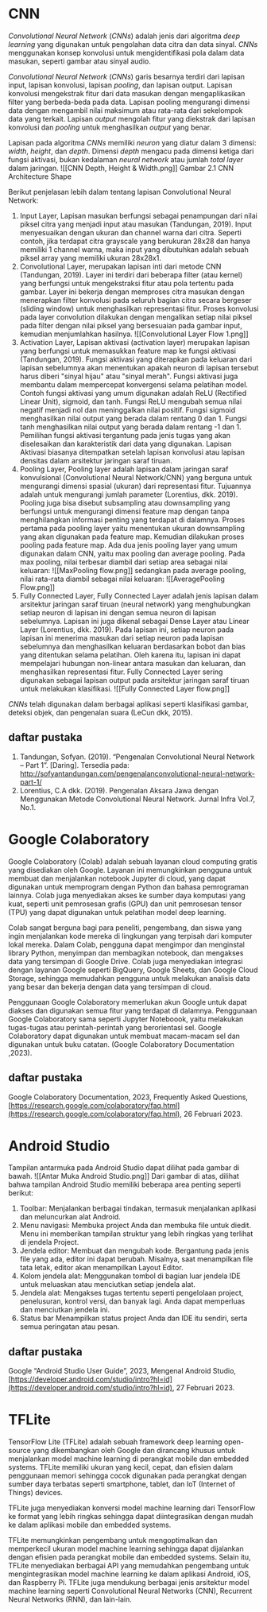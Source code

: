 # CNN
_Convolutional Neural Network_ (_CNNs_) adalah jenis dari algoritma _deep learning_ yang digunakan untuk pengolahan data citra dan data sinyal. _CNNs_ menggunakan konsep konvolusi untuk mengidentifikasi pola dalam data masukan, seperti gambar atau sinyal audio.

_Convolutional Neural Network_ (_CNNs_) garis besarnya terdiri dari lapisan input, lapisan konvolusi, lapisan _pooling_, dan lapisan output. Lapisan konvolusi mengekstrak fitur dari data masukan dengan mengaplikasikan filter yang berbeda-beda pada data. Lapisan pooling mengurangi dimensi data dengan mengambil nilai maksimum atau rata-rata dari sekelompok data yang terkait. Lapisan _output_ mengolah fitur yang diekstrak dari lapisan konvolusi dan _pooling_ untuk menghasilkan _output_ yang benar.

Lapisan pada algoritma _CNNs_ memiliki _neuron_ yang diatur dalam 3 dimensi: _width_, _height_, dan _depth_. Dimensi _depth_ mengacu pada dimensi ketiga dari fungsi aktivasi, bukan kedalaman _neural network_ atau jumlah _total layer_ dalam jaringan.
![[CNN Depth, Height & Width.png]]
Gambar 2.1 CNN Architecture Shape

Berikut penjelasan lebih dalam tentang lapisan Convolutional Neural Network:
1. Input Layer, Lapisan masukan berfungsi sebagai penampungan dari nilai piksel citra yang menjadi input atau masukan (Tandungan, 2019). Input menyesuaikan dengan ukuran dan channel warna dari citra. Seperti contoh, jika terdapat citra grayscale yang berukuran 28x28 dan hanya memiliki 1 channel warna, maka input yang dibutuhkan adalah sebuah piksel array yang memiliki ukuran 28x28x1.
2. Convolutional Layer, merupakan lapisan inti dari metode CNN (Tandungan, 2019). Layer ini terdiri dari beberapa filter (atau kernel) yang berfungsi untuk mengekstraksi fitur atau pola tertentu pada gambar. Layer ini bekerja dengan memproses citra masukan dengan menerapkan filter konvolusi pada seluruh bagian citra secara bergeser (sliding window) untuk menghasilkan representasi fitur. Proses konvolusi pada layer convolution dilakukan dengan mengalikan setiap nilai piksel pada filter dengan nilai piksel yang bersesuaian pada gambar input, kemudian menjumlahkan hasilnya.
   ![[Convolutional Layer Flow 1.png]]
3. Activation Layer, Lapisan aktivasi (activation layer) merupakan lapisan yang berfungsi untuk memasukkan feature map ke fungsi aktivasi (Tandungan, 2019). Fungsi aktivasi yang diterapkan pada keluaran dari lapisan sebelumnya akan menentukan apakah neuron di lapisan tersebut harus diberi "sinyal hijau" atau "sinyal merah". Fungsi aktivasi juga membantu dalam mempercepat konvergensi selama pelatihan model. Contoh fungsi aktivasi yang umum digunakan adalah ReLU (Rectified Linear Unit), sigmoid, dan tanh. Fungsi ReLU mengubah semua nilai negatif menjadi nol dan meninggalkan nilai positif. Fungsi sigmoid menghasilkan nilai output yang berada dalam rentang 0 dan 1. Fungsi tanh menghasilkan nilai output yang berada dalam rentang -1 dan 1. Pemilihan fungsi aktivasi tergantung pada jenis tugas yang akan diselesaikan dan karakteristik dari data yang digunakan. Lapisan Aktivasi biasanya ditempatkan setelah lapisan konvolusi atau lapisan densitas dalam arsitektur jaringan saraf tiruan.
4. Pooling Layer, Pooling layer adalah lapisan dalam jaringan saraf konvulsional (Convolutional Neural Network/CNN) yang berguna untuk mengurangi dimensi spasial (ukuran) dari representasi fitur. Tujuannya adalah untuk mengurangi jumlah parameter (Lorentius, dkk. 2019). Pooling juga bisa disebut subsampling atau downsampling yang berfungsi untuk mengurangi dimensi feature map dengan tanpa menghilangkan informasi penting yang terdapat di dalamnya. Proses pertama pada pooling layer yaitu menentukan ukuran downsampling yang akan digunakan pada feature map. Kemudian dilakukan proses pooling pada feature map. Ada dua jenis pooling layer yang umum digunakan dalam CNN, yaitu max pooling dan average pooling. Pada max pooling, nilai terbesar diambil dari setiap area sebagai nilai keluaran:
   ![[MaxPooling flow.png]]
   sedangkan pada average pooling, nilai rata-rata diambil sebagai nilai keluaran:
   ![[AveragePooling Flow.png]]
5. Fully Connected Layer, Fully Connected Layer adalah jenis lapisan dalam arsitektur jaringan saraf tiruan (neural network) yang menghubungkan setiap neuron di lapisan ini dengan semua neuron di lapisan sebelumnya. Lapisan ini juga dikenal sebagai Dense Layer atau Linear Layer (Lorentius, dkk. 2019). Pada lapisan ini, setiap neuron pada lapisan ini menerima masukan dari setiap neuron pada lapisan sebelumnya dan menghasilkan keluaran berdasarkan bobot dan bias yang ditentukan selama pelatihan. Oleh karena itu, lapisan ini dapat mempelajari hubungan non-linear antara masukan dan keluaran, dan menghasilkan representasi fitur. Fully Connected Layer sering digunakan sebagai lapisan output pada arsitektur jaringan saraf tiruan untuk melakukan klasifikasi. 
   ![[Fully Connected Layer flow.png]]

_CNNs_ telah digunakan dalam berbagai aplikasi seperti klasifikasi gambar, deteksi objek, dan pengenalan suara (LeCun dkk, 2015).
## daftar pustaka
1. Tandungan, Sofyan. (2019). “Pengenalan Convolutional Neural Network – Part 1”. [Daring]. Tersedia pada: http://sofyantandungan.com/pengenalanconvolutional-neural-network-part-1/
2. Lorentius, C.A dkk. (2019). Pengenalan Aksara Jawa dengan Menggunakan Metode Convolutional Neural Network. Jurnal Infra Vol.7, No.1.


# Google Colaboratory
Google Colaboratory (Colab) adalah sebuah layanan cloud computing gratis yang disediakan oleh Google. Layanan ini memungkinkan pengguna untuk membuat dan menjalankan notebook Jupyter di cloud, yang dapat digunakan untuk memprogram dengan Python dan bahasa pemrograman lainnya. Colab juga menyediakan akses ke sumber daya komputasi yang kuat, seperti unit pemrosesan grafis (GPU) dan unit pemrosesan tensor (TPU) yang dapat digunakan untuk pelatihan model deep learning.

Colab sangat berguna bagi para peneliti, pengembang, dan siswa yang ingin menjalankan kode mereka di lingkungan yang terpisah dari komputer lokal mereka. Dalam Colab, pengguna dapat mengimpor dan menginstal library Python, menyimpan dan membagikan notebook, dan mengakses data yang tersimpan di Google Drive. Colab juga menyediakan integrasi dengan layanan Google seperti BigQuery, Google Sheets, dan Google Cloud Storage, sehingga memudahkan pengguna untuk melakukan analisis data yang besar dan bekerja dengan data yang tersimpan di cloud.

Penggunaan Google Colaboratory memerlukan akun Google untuk dapat diakses dan digunakan semua fitur yang terdapat di dalamnya. Penggunaan Google Colaboratory sama seperti Jupyter Noteboook, yaitu melakukan tugas-tugas atau perintah-perintah yang berorientasi sel. Google Colaboratory dapat digunakan untuk membuat macam-macam sel dan digunakan untuk buku catatan. (Google Colaboratory Documentation ,2023).

## daftar pustaka
Google Colaboratory Documentation, 2023, Frequently Asked Questions, [https://research.google.com/colaboratory/faq.html](https://research.google.com/colaboratory/faq.html), 26 Februari 2023.
# Android Studio
Tampilan antarmuka pada Android Studio dapat dilihat pada gambar di bawah.
![[Antar Muka Android Studio.png]]
Dari gambar di atas, dilihat bahwa tampilan Android Studio memiliki beberapa area penting seperti berikut:
1. Toolbar: Menjalankan berbagai tindakan, termasuk menjalankan aplikasi dan meluncurkan alat Android.
2. Menu navigasi: Membuka project Anda dan membuka file untuk diedit. Menu ini memberikan tampilan struktur yang lebih ringkas yang terlihat di jendela Project.
3. Jendela editor: Membuat dan mengubah kode. Bergantung pada jenis file yang ada, editor ini dapat berubah. Misalnya, saat menampilkan file tata letak, editor akan menampilkan Layout Editor.
4. Kolom jendela alat: Menggunakan tombol di bagian luar jendela IDE untuk meluaskan atau menciutkan setiap jendela alat.
5. Jendela alat: Mengakses tugas tertentu seperti pengelolaan project, penelusuran, kontrol versi, dan banyak lagi. Anda dapat memperluas dan menciutkan jendela ini.
6. Status bar Menampilkan status project Anda dan IDE itu sendiri, serta semua peringatan atau pesan.
## daftar pustaka
Google “Android Studio User Guide”, 2023, Mengenal Android Studio, [https://developer.android.com/studio/intro?hl=id](https://developer.android.com/studio/intro?hl=id), 27 Februari 2023.
# TFLite
TensorFlow Lite (TFLite) adalah sebuah framework deep learning open-source yang dikembangkan oleh Google dan dirancang khusus untuk menjalankan model machine learning di perangkat mobile dan embedded systems. TFLite memiliki ukuran yang kecil, cepat, dan efisien dalam penggunaan memori sehingga cocok digunakan pada perangkat dengan sumber daya terbatas seperti smartphone, tablet, dan IoT (Internet of Things) devices.

TFLite juga menyediakan konversi model machine learning dari TensorFlow ke format yang lebih ringkas sehingga dapat diintegrasikan dengan mudah ke dalam aplikasi mobile dan embedded systems.

TFLite memungkinkan pengembang untuk mengoptimalkan dan memperkecil ukuran model machine learning sehingga dapat dijalankan dengan efisien pada perangkat mobile dan embedded systems. Selain itu, TFLite menyediakan berbagai API yang memudahkan pengembang untuk mengintegrasikan model machine learning ke dalam aplikasi Android, iOS, dan Raspberry Pi. TFLite juga mendukung berbagai jenis arsitektur model machine learning seperti Convolutional Neural Networks (CNN), Recurrent Neural Networks (RNN), dan lain-lain. 